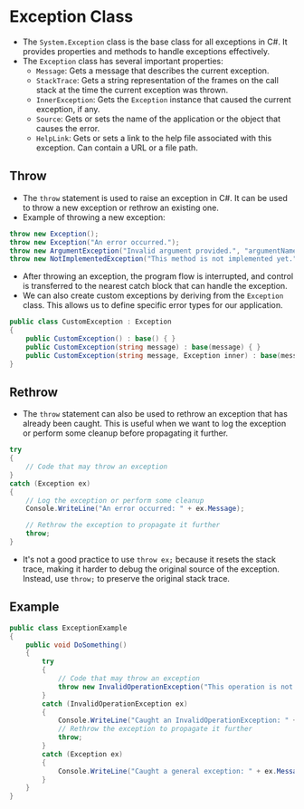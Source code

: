# Exception Class

- The `System.Exception` class is the base class for all exceptions in C#. It provides properties and methods to handle exceptions effectively.
- The `Exception` class has several important properties:
  - `Message`: Gets a message that describes the current exception.
  - `StackTrace`: Gets a string representation of the frames on the call stack at the time the current exception was thrown.
  - `InnerException`: Gets the `Exception` instance that caused the current exception, if any.
  - `Source`: Gets or sets the name of the application or the object that causes the error.
  - `HelpLink`: Gets or sets a link to the help file associated with this exception. Can contain a URL or a file path.

## Throw

- The `throw` statement is used to raise an exception in C#. It can be used to throw a new exception or rethrow an existing one.
- Example of throwing a new exception:

```csharp
throw new Exception();
throw new Exception("An error occurred.");
throw new ArgumentException("Invalid argument provided.", "argumentName");
throw new NotImplementedException("This method is not implemented yet.");
```

- After throwing an exception, the program flow is interrupted, and control is transferred to the nearest catch block that can handle the exception.
- We can also create custom exceptions by deriving from the `Exception` class. This allows us to define specific error types for our application.

```csharp
public class CustomException : Exception
{
    public CustomException() : base() { }
    public CustomException(string message) : base(message) { }
    public CustomException(string message, Exception inner) : base(message, inner) { }
}
```

## Rethrow

- The `throw` statement can also be used to rethrow an exception that has already been caught. This is useful when we want to log the exception or perform some cleanup before propagating it further.

```csharp
try
{
    // Code that may throw an exception
}
catch (Exception ex)
{
    // Log the exception or perform some cleanup
    Console.WriteLine("An error occurred: " + ex.Message);

    // Rethrow the exception to propagate it further
    throw;
}
```

- It's not a good practice to use `throw ex;` because it resets the stack trace, making it harder to debug the original source of the exception. Instead, use `throw;` to preserve the original stack trace.

## Example

```csharp
public class ExceptionExample
{
    public void DoSomething()
    {
        try
        {
            // Code that may throw an exception
            throw new InvalidOperationException("This operation is not valid.");
        }
        catch (InvalidOperationException ex)
        {
            Console.WriteLine("Caught an InvalidOperationException: " + ex.Message);
            // Rethrow the exception to propagate it further
            throw;
        }
        catch (Exception ex)
        {
            Console.WriteLine("Caught a general exception: " + ex.Message);
        }
    }
}
```

